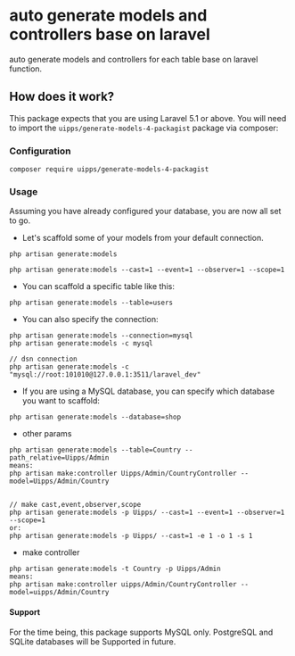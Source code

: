 # auto generate models and controllers base on laravel
  auto generate models and controllers for each table base on laravel function. 
  
## How does it work?

This package expects that you are using Laravel 5.1 or above.
You will need to import the `uipps/generate-models-4-packagist` package via composer:

### Configuration

```shell
composer require uipps/generate-models-4-packagist
```

### Usage

Assuming you have already configured your database, you are now all set to go.

- Let's scaffold some of your models from your default connection.

```shell
php artisan generate:models

php artisan generate:models --cast=1 --event=1 --observer=1 --scope=1
```

- You can scaffold a specific table like this:

```shell
php artisan generate:models --table=users
```

- You can also specify the connection:

```shell
php artisan generate:models --connection=mysql
php artisan generate:models -c mysql

// dsn connection
php artisan generate:models -c "mysql://root:101010@127.0.0.1:3511/laravel_dev"
```

- If you are using a MySQL database, you can specify which database you want to scaffold:

```shell
php artisan generate:models --database=shop
```

- other params
```
php artisan generate:models --table=Country --path_relative=Uipps/Admin
means:
php artisan make:controller Uipps/Admin/CountryController --model=Uipps/Admin/Country


// make cast,event,observer,scope
php artisan generate:models -p Uipps/ --cast=1 --event=1 --observer=1 --scope=1
or:
php artisan generate:models -p Uipps/ --cast=1 -e 1 -o 1 -s 1

```

- make controller
```
php artisan generate:models -t Country -p Uipps/Admin
means:
php artisan make:controller uipps/Admin/CountryController --model=uipps/Admin/Country

```

#### Support

For the time being, this package supports MySQL only. PostgreSQL and SQLite databases will be Supported in future.
